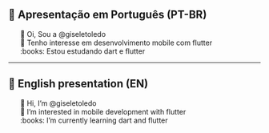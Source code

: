 ## :memo: Apresentação em Português (PT-BR)
<ul style="list-style-type:none">
<li>👋 Oi, Sou a @giseletoledo</li>
<li>👀 Tenho interesse em desenvolvimento mobile com flutter</li>
<li>:books: Estou estudando dart e flutter</li>
</ul>

-----------------------------------------------------------------------
## :memo: English presentation (EN)
<ul style="list-style-type:none">
<li>👋 Hi, I’m @giseletoledo</li>
<li>👀 I’m interested in mobile development with flutter</li>
<li>:books: I’m currently learning dart and flutter</li>
</ul>

<!---
giseletoledo/giseletoledo is a ✨ special ✨ repository because its `README.md` (this file) appears on your GitHub profile.
You can click the Preview link to take a look at your changes.
--->



